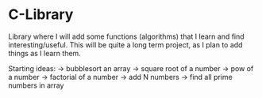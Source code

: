 # C-Library

Library where I will add some functions (algorithms) that I learn and find interesting/useful.
This will be quite a long term project, as I plan to add things as I learn them.

Starting ideas:
-> bubblesort an array
-> square root of a number
-> pow of a number
-> factorial of a number
-> add N numbers
-> find all prime numbers in array
